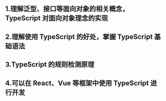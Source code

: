 ## 1.理解泛型、接口等面向对象的相关概念，TypeScript 对面向对象理念的实现

## 2.理解使用 TypeScript 的好处，掌握 TypeScript 基础语法

## 3.TypeScript 的规则检测原理

## 4.可以在 React、Vue 等框架中使用 TypeScript 进行开发
